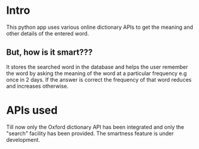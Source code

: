 # Intro
  This python app uses various online dictionary APIs to get the meaning and other details of the entered word.
  
  ## But, how is it smart???
  It stores the searched word in the database and helps the user remember the word by asking the meaning of the word at a particular frequency e.g once in 2 days. If the answer is correct the frequency of that word reduces and increases otherwise.
    
    
# APIs used
  Till now only the Oxford dictionary API has been integrated and only the "search" facility has been provided. The smartness feature is under development.
